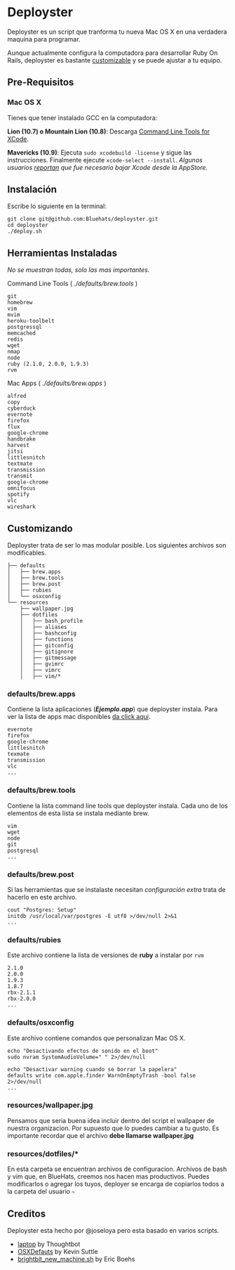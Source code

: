 Deployster
======
Deployster es un script que tranforma tu nueva Mac OS X en una verdadera maquina para programar.

Aunque actualmente configura la computadora para desarrollar Ruby On Rails, deployster es bastante [customizable](#customizando) y se puede ajustar a tu equipo.

Pre-Requisitos
--------------

### Mac OS X

Tienes que tener instalado GCC en la computadora:

**Lion (10.7) o Mountain Lion (10.8)**: Descarga [Command Line Tools for
XCode](https://developer.apple.com/downloads/index.action).

**Mavericks (10.9)**: Ejecuta `sudo xcodebuild -license` y sigue las instrucciones. Finalmente ejecute `xcode-select --install`. *Algunos usuarios [reportan](http://stackoverflow.com/questions/19907576/xcode-is-not-currently-available-from-the-software-update-server) que fue necesario bajar Xcode desde la AppStore.*

Instalación
-----------

Escribe lo siguiente en la terminal:

```shell
git clone git@github.com:Bluehats/deployster.git
cd deployster
./deploy.sh
```


Herramientas Instaladas
-----------------------

*No se muestran todas, solo las mas importantes.*

Command Line Tools ( *./defaults/brew.tools* )

    git
    homebrew
    vim
    mvim
    heroku-toolbelt
    postgressql
    memcached
    redis
    wget
    nmap    
    node
    ruby (2.1.0, 2.0.0, 1.9.3)
    rvm


Mac Apps ( *./defaults/brew.apps* )

    alfred
    copy
    cyberduck
    evernote
    firefox
    flux
    google-chrome
    handbrake
    harvest
    jitsi
    littlesnitch
    textmate
    transmission
    transmit
    google-chrome
    omnifocus
    spotify
    vlc
    wireshark


Customizando
------------

Deployster trata de ser lo mas modular posible. Los siguientes archivos son modificables.

    ├── defaults
    │   ├── brew.apps
    │   ├── brew.tools 
    │   ├── brew.post 
    │   ├── rubies
    │   └── osxconfig 
    └── resources
        ├── wallpaper.jpg
        ├── dotfiles
        │   ├── bash_profile
        │   ├── aliases
        │   ├── bashconfig
        │   ├── functions
        │   ├── gitconfig
        │   ├── gitignore
        │   ├── gitmessage
        │   ├── gvimrc
        │   ├── vimrc
        │   ├── vim/*


### defaults/brew.apps

Contiene la lista aplicaciones (***Ejemplo.app***) que deployster instala. Para ver la lista de apps mac disponibles [da click aqui](https://github.com/phinze/homebrew-cask/tree/master/Casks).


```
evernote
firefox 
google-chrome
littlesnitch 
texmate
transmission
vlc
...
```

### defaults/brew.tools

Contiene la lista command line tools que deployster instala. Cada uno de los elementos de esta lista se instala mediante brew.


```
vim
wget 
node
git
postgresql
...
```

### defaults/brew.post

Si las herramientas que se instalaste necesitan *configuración extra* trata de hacerlo en este archivo.


```Shell
cout "Postgres: Setup"
initdb /usr/local/var/postgres -E utf8 >/dev/null 2>&1
...
```

### defaults/rubies

Este archivo contiene la lista de versiones de **ruby** a instalar por `rvm`

```
2.1.0
2.0.0
1.9.3
1.8.7
rbx-2.1.1
rbx-2.0.0
...
```

### defaults/osxconfig

Este archivo contiene comandos que personalizan Mac OS X.

```Shell
echo "Desactivando efectos de sonido en el boot"
sudo nvram SystemAudioVolume=" " 2>/dev/null

echo "Desactivar warning cuando se borrar la papelera"
defaults write com.apple.finder WarnOnEmptyTrash -bool false 2>/dev/null
...
```

### resources/wallpaper.jpg

Pensamos que seria buena idea incluir dentro del script el wallpaper de nuestra organizacion. Por supuesto que lo puedes cambiar a tu gusto. Es importante recordar que el archivo **debe llamarse wallpaper.jpg**

### resources/dotfiles/*

En esta carpeta se encuentran archivos de configuracion. Archivos de bash y vim que, en BlueHats, creemos nos hacen mas productivos. Puedes modificarlos o agregar los tuyos, deployer se encarga de copiarlos todos a la carpeta del usuario `~`



Creditos
--------

Deployster esta hecho por @joseloya pero esta basado en varios scripts.

* [laptop](https://github.com/thoughtbot/laptop/) by Thoughtbot
* [OSXDefauts](https://github.com/kevinSuttle/OSXDefaults/) by Kevin Suttle
* [brightbit_new_machine.sh](https://gist.github.com/ericboehs/8712892) by Eric Boehs

